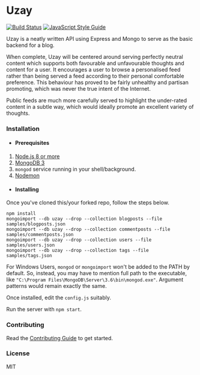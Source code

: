 # Uzay

[![Build Status](https://travis-ci.com/sakshamsaxena/uzay.svg?branch=master)](https://travis-ci.com/sakshamsaxena/uzay) [![JavaScript Style Guide](https://img.shields.io/badge/code_style-standard-brightgreen.svg)](https://standardjs.com)

Uzay is a neatly written API using Express and Mongo to serve as the basic backend for a blog.

When complete, Uzay will be centered around serving perfectly neutral content which supports both favourable and unfavourable thoughts and content for a user. It encourages a user to browse a personalised feed rather than being served a feed according to their personal comfortable preference. This behaviour has proved to be fairly unhealthy and partisan promoting, which was never the true intent of the Internet.

Public feeds are much more carefully served to highlight the under-rated content in a subtle way, which would ideally promote an excellent variety of thoughts.

### Installation

* #### Prerequisites

1. [Node.js 8 or more](https://nodejs.org/en/download/)
2. [MongoDB 3](https://docs.mongodb.com/manual/installation/)
3. `mongod` service running in your shell/background.
4. [Nodemon](https://www.npmjs.com/package/nodemon)

* #### Installing

Once you've cloned this/your forked repo, follow the steps below.

```
npm install
mongoimport --db uzay --drop --collection blogposts --file samples/blogposts.json
mongoimport --db uzay --drop --collection commentposts --file samples/commentposts.json
mongoimport --db uzay --drop --collection users --file samples/users.json
mongoimport --db uzay --drop --collection tags --file samples/tags.json
```

For Windows Users, `mongod` or `mongoimport` won't be added to the PATH by default. So, instead, you may have to mention full path to the executable, like `"C:\Program Files\MongoDB\Server\3.6\bin\mongod.exe"`. Argument patterns would remain exactly the same.

Once installed, edit the ```config.js``` suitably. 

Run the server with ```npm start```.

### Contributing

Read the [Contributing Guide](./CONTRIBUTING.md) to get started.

### License

MIT